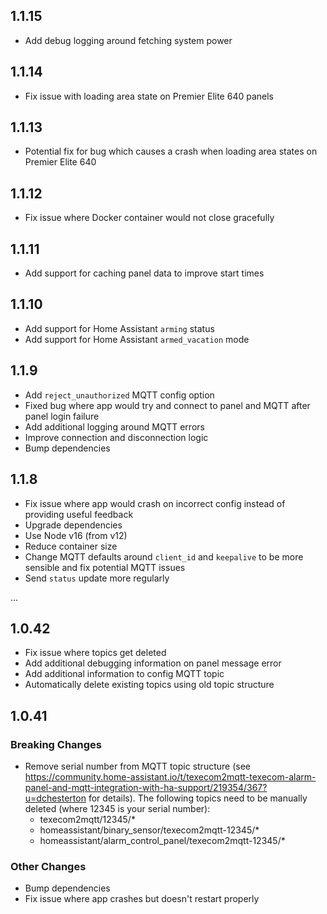 ## 1.1.15

- Add debug logging around fetching system power

## 1.1.14

- Fix issue with loading area state on Premier Elite 640 panels

## 1.1.13

- Potential fix for bug which causes a crash when loading area states on Premier Elite 640

## 1.1.12

- Fix issue where Docker container would not close gracefully

## 1.1.11

- Add support for caching panel data to improve start times

## 1.1.10

- Add support for Home Assistant `arming` status
- Add support for Home Assistant `armed_vacation` mode

## 1.1.9

 * Add `reject_unauthorized` MQTT config option
 * Fixed bug where app would try and connect to panel and MQTT after panel login failure
 * Add additional logging around MQTT errors
 * Improve connection and disconnection logic
 * Bump dependencies

## 1.1.8

 * Fix issue where app would crash on incorrect config instead of providing useful feedback
 * Upgrade dependencies
 * Use Node v16 (from v12)
 * Reduce container size
 * Change MQTT defaults around `client_id` and `keepalive` to be more sensible and fix potential MQTT issues
 * Send `status` update more regularly

...

## 1.0.42

 * Fix issue where topics get deleted
 * Add additional debugging information on panel message error
 * Add additional information to config MQTT topic
 * Automatically delete existing topics using old topic structure

## 1.0.41

### Breaking Changes

 - Remove serial number from MQTT topic structure (see https://community.home-assistant.io/t/texecom2mqtt-texecom-alarm-panel-and-mqtt-integration-with-ha-support/219354/367?u=dchesterton for details). The following topics need to be manually deleted (where 12345 is your serial number):
   - texecom2mqtt/12345/*
   - homeassistant/binary_sensor/texecom2mqtt-12345/*
   - homeassistant/alarm_control_panel/texecom2mqtt-12345/*

### Other Changes

 - Bump dependencies
 - Fix issue where app crashes but doesn't restart properly
